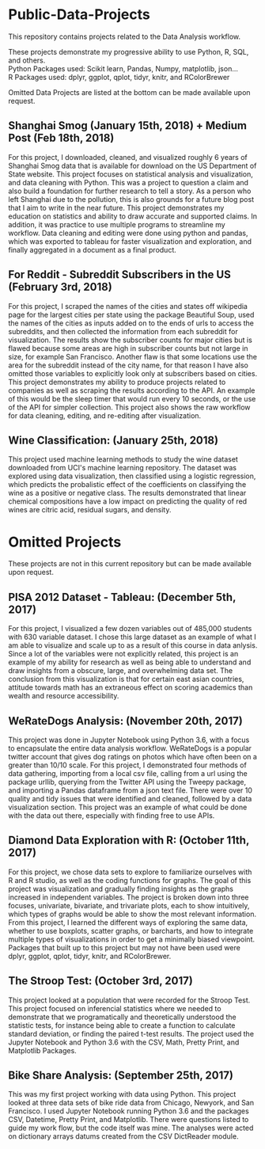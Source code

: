 # Public-Data-Projects
This repository contains projects related to the Data Analysis workflow.     

These projects demonstrate my progressive ability to use Python, R, SQL, and others.    
Python Packages used: Scikit learn, Pandas, Numpy, matplotlib, json...    
R Packages used: dplyr, ggplot, qplot, tidyr, knitr, and RColorBrewer    
   

Omitted Data Projects are listed at the bottom can be made available upon request. 

## Shanghai Smog (January 15th, 2018) + Medium Post (Feb 18th, 2018)
For this project, I downloaded, cleaned, and visualized roughly 6 years of Shanghai Smog data that is available for download on the US Department of State website. This project focuses on statistical analysis and visualization, and data cleaning with Python. This was a project to question a claim and also build a foundation for further research to tell a story. As a person who left Shanghai due to the pollution, this is also grounds for a future blog post that I aim to write in the near future. This project demonstrates my education on statistics and ability to draw accurate and supported claims. In addition, it was practice to use multiple programs to streamline my workflow. Data cleaning and editing were done using python and pandas, which was exported to tableau for faster visualization and exploration, and finally aggregated in a document as a final product.

## For Reddit - Subreddit Subscribers in the US (February 3rd, 2018)
For this project, I scraped the names of the cities and states off wikipedia page for the largest cities per state using the package Beautiful Soup, used the names of the cities as inputs added on to the ends of urls to access the subreddits, and then collected the information from each subreddit for visualization. The results show the subscriber counts for major cities but is flawed because some areas are high in subscriber counts but not large in size, for example San Francisco. Another flaw is that some locations use the area for the subreddit instead of the city name, for that reason I have also omitted those variables to explicitly look only at subscribers based on cities. This project demonstrates my ability to produce projects related to companies as well as scraping the results according to the API. An example of this would be the sleep timer that would run every 10 seconds, or the use of the API for simpler collection. This project also shows the raw workflow for data cleaning, editing, and re-editing after visualization.

## Wine Classification: (January 25th, 2018)
This project used machine learning methods to study the wine dataset downloaded from UCI's machine learning repository. The dataset was explored using data visualization, then classified using a logistic regression, which predicts the probalistic effect of the coefficients on classifying the wine as a positive or negative class. The results demonstrated that linear chemical compositions have a low impact on predicting the quality of red wines are citric acid, residual sugars, and density.

# Omitted Projects
These projects are not in this current repository but can be made available upon request.

## PISA 2012 Dataset - Tableau: (December 5th, 2017)
For this project, I visualized a few dozen variables out of 485,000 students with 630 variable dataset. I chose this large dataset as an example of what I am able to visualize and scale up to as a result of this course in data anlysis. Since a lot of the variables were not explicitly related, this project is an example of my ability for research as well as being able to understand and draw insights from a obscure, large, and overwhelming data set. The conclusion from this visualization is that for certain east asian countries, attitude towards math has an extraneous effect on scoring academics than wealth and resource accessibility.

## WeRateDogs Analysis: (November 20th, 2017)
This project was done in Jupyter Notebook using Python 3.6, with a focus to encapsulate the entire data analysis workflow. WeRateDogs is a popular twitter account that gives dog ratings on photos which have often been on a greater than 10/10 scale. For this project, I demonstrated four methods of data gathering, importing from a local csv file, calling from a url using the package urllib, querying from the Twitter API using the Tweepy package, and importing a Pandas dataframe from a json text file. There were over 10 quality and tidy issues that were identified and cleaned, followed by a data visualization section. This project was an example of what could be done with the data out there, especially with finding free to use APIs.

## Diamond Data Exploration with R: (October 11th, 2017)
For this project, we chose data sets to explore to familiarize ourselves with R and R studio, as well as the coding functions for graphs. The goal of this project was visualization and gradually finding insights as the graphs increased in independent variables. The project is broken down into three focuses, univariate, bivariate, and trivariate plots, each to show intuitively, which types of graphs would be able to show the most relevant information. From this project, I learned the different ways of exploring the same data, whether to use boxplots, scatter graphs, or barcharts, and how to integrate multiple types of visualizations in order to get a minimally biased viewpoint. Packages that built up to this project but may not have been used were dplyr, ggplot, qplot, tidyr, knitr, and RColorBrewer.

## The Stroop Test: (October 3rd, 2017)
This project looked at a population that were recorded for the Stroop Test. This project focused on inferencial statistics where we needed to demonstrate that we programatically and theoretically understood the statistic tests, for instance being able to create a function to calculate standard deviation, or finding the paired t-test results. The project used the Jupyter Notebook and Python 3.6 with the CSV, Math, Pretty Print, and Matplotlib Packages.

## Bike Share Analysis: (September 25th, 2017)
This was my first project working with data using Python. This project looked at three data sets of bike ride data from Chicago, Newyork, and San Francisco. I used Jupyter Notebook running Python 3.6 and the packages CSV, Datetime, Pretty Print, and Matplotlib. There were questions listed to guide my work flow, but the code itself was mine. The analyses were acted on dictionary arrays datums created from the CSV DictReader module.

